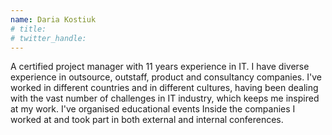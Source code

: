 ```yaml
---
name: Daria Kostiuk
# title: 
# twitter_handle: 
---
```

A certified project manager with 11 years experience in IT. I have diverse experience in outsource, outstaff, product and consultancy companies. I've worked in different countries and in different cultures, having been dealing with the vast number of challenges in IT industry, which keeps me inspired at my work. I've organised educational events Inside the companies I worked at and took part in both external and internal conferences.
